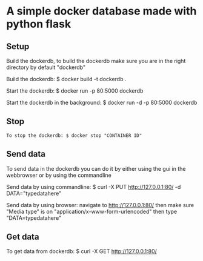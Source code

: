 # A simple docker database made with python flask

## Setup
Build the dockerdb, to build the dockerdb make sure you are in the right directory by default "dockerdb"

Build the dockerdb: $ docker build -t dockerdb .

Start the dockerdb: $ docker run -p 80:5000 dockerdb

Start the dockerdb in the background: $ docker run -d -p 80:5000 dockerdb

## Stop
    To stop the dockerdb: $ docker stop "CONTAINER ID"

## Send data
To send data in the dockerdb you can do it by either using the gui in the webbrowser or by using the commandline

Send data by using commandline: $ curl -X PUT http://127.0.0.1:80/ -d DATA="typedatahere"

Send data by using browser: navigate to http://127.0.0.1:80/ then make sure "Media type" is on "application/x-www-form-urlencoded" then type "DATA=typedatahere"

## Get data
To get data from dockerdb: $ curl -X GET http://127.0.0.1:80/

